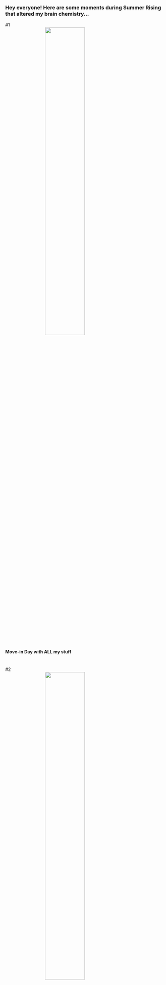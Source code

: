 
### Hey everyone! Here are some moments during Summer Rising that altered my brain chemistry... 


#1
<img src="./F2327C3B-E5E1-4EE6-AC23-096230EAB9B3.jpeg" style="width:50%; margin:auto; display:block">
#### Move-in Day with ALL my stuff 
# 

#2 
<img src="./IMG_6825.jpeg" style="width:50%; margin:auto; display:block">
#### Grubbing at La Note on the 4th of July  
#

#3
<img src="./IMG_7198.JPG" style="width:50%; margin:auto; display:block">
#### Enrollment Day 
#

#4
<img src="./IMG_7122.jpeg" style="width:50%; margin:auto; display:block">
#### Studying hard for our first math quiz :( 
#

#5
<img src="./IMG_7193 2.jpg" style="width:50%; margin:auto; display:block">
#### First Day in Lab 
#

#6
<img src="./IMG_2714.jpeg" style="width:50%; margin:auto; display:block">
#### Sarah and I using public transportation and somehow arriving at the Golden Gate Bridge 
# 

#7 
<img src="./IMG_5905.jpeg" style="width:50%; margin:auto; display:block">
#### and the next weekend going to the Painted Ladies 
#

#8 
<img src="./IMG_7907.JPG" style="width:50%; margin:auto; display:block">
#### Ezra with Oski 
#

#9
<img src="./IMG_7957.jpeg" style="width:50%; margin:auto; display:block">
#### Hair time!
#

<img src="./IMAGE.PNG" style="width:50%; margin:auto; display:block">
<img src="./IMAGE.PNG" style="width:50%; margin:auto; display:block">
